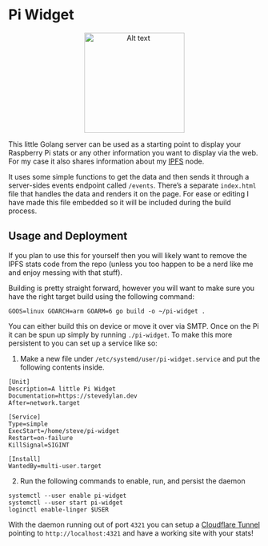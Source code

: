 # Pi Widget

<p align="center">
  <img src="https://dweb.mypinata.cloud/ipfs/QmXL9vahr78uxmRQ4LNEFB7k2rQRP8wgYg4jcvZgdVfBPz?img-format=webp" alt="Alt text" width="200" height="auto">
</p>

This little Golang server can be used as a starting point to display your Raspberry Pi stats or any other information you want to display via the web. For my case it also shares information about my [IPFS](https://ipfs.io) node.

It uses some simple functions to get the data and then sends it through a server-sides events endpoint called  `/events`. There’s a separate `index.html` file that handles the data and renders it on the page. For ease or editing I have made this file embedded so it will be included during the build process.

## Usage and Deployment

If you plan to use this for yourself then you will likely want to remove the IPFS stats code from the repo (unless you too happen to be a nerd like me and enjoy messing with that stuff).

Building is pretty straight forward, however you will want to make sure you have the right target build using the following command:

```
GOOS=linux GOARCH=arm GOARM=6 go build -o ~/pi-widget .
```

You can either build this on device or move it over via SMTP. Once on the Pi it can be spun up simply by running `./pi-widget`. To make this more persistent to you can set up a service like so:

1. Make a new file under `/etc/systemd/user/pi-widget.service` and put the following contents inside.
```
[Unit]
Description=A little Pi Widget
Documentation=https://stevedylan.dev
After=network.target

[Service]
Type=simple
ExecStart=/home/steve/pi-widget
Restart=on-failure
KillSignal=SIGINT

[Install]
WantedBy=multi-user.target
```

2. Run the following commands to enable, run, and persist the daemon

```
systemctl --user enable pi-widget
systemctl --user start pi-widget
loginctl enable-linger $USER
```

With the daemon running out of port `4321` you can setup a [Cloudflare Tunnel](https://developers.cloudflare.com/cloudflare-one/connections/connect-networks/get-started/) pointing to `http://localhost:4321` and have a working site with your stats!
